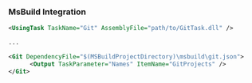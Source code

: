 ### MsBuild Integration ###

```xml
<UsingTask TaskName="Git" AssemblyFile="path/to/GitTask.dll" />

...

<Git DependencyFile="$(MSBuildProjectDirectory)\msbuild\git.json">
      <Output TaskParameter="Names" ItemName="GitProjects" />
</Git>
```